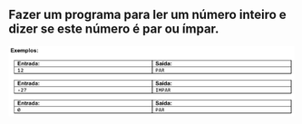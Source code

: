 ## Fazer um programa para ler um número inteiro e dizer se este número é par ou ímpar.

![alt text](image.png)